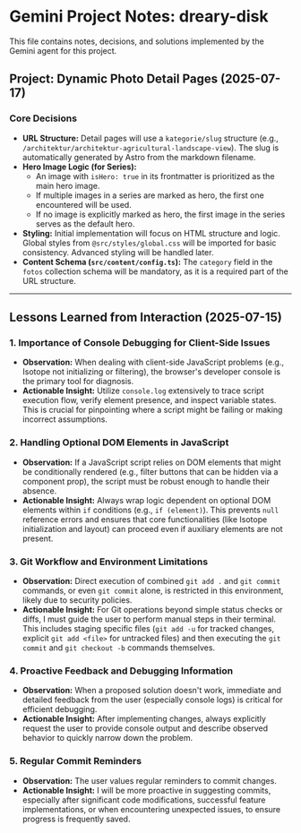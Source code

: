 # Gemini Project Notes: dreary-disk

This file contains notes, decisions, and solutions implemented by the Gemini agent for this project.

## Project: Dynamic Photo Detail Pages (2025-07-17)

### Core Decisions

*   **URL Structure:** Detail pages will use a `kategorie/slug` structure (e.g., `/architektur/architektur-agricultural-landscape-view`). The slug is automatically generated by Astro from the markdown filename.
*   **Hero Image Logic (for Series):**
    *   An image with `isHero: true` in its frontmatter is prioritized as the main hero image.
    *   If multiple images in a series are marked as hero, the first one encountered will be used.
    *   If no image is explicitly marked as hero, the first image in the series serves as the default hero.
*   **Styling:** Initial implementation will focus on HTML structure and logic. Global styles from `@src/styles/global.css` will be imported for basic consistency. Advanced styling will be handled later.
*   **Content Schema (`src/content/config.ts`):** The `category` field in the `fotos` collection schema will be mandatory, as it is a required part of the URL structure.

---

## Lessons Learned from Interaction (2025-07-15)

### 1. Importance of Console Debugging for Client-Side Issues
*   **Observation:** When dealing with client-side JavaScript problems (e.g., Isotope not initializing or filtering), the browser's developer console is the primary tool for diagnosis.
*   **Actionable Insight:** Utilize `console.log` extensively to trace script execution flow, verify element presence, and inspect variable states. This is crucial for pinpointing where a script might be failing or making incorrect assumptions.

### 2. Handling Optional DOM Elements in JavaScript
*   **Observation:** If a JavaScript script relies on DOM elements that might be conditionally rendered (e.g., filter buttons that can be hidden via a component prop), the script must be robust enough to handle their absence.
*   **Actionable Insight:** Always wrap logic dependent on optional DOM elements within `if` conditions (e.g., `if (element)`). This prevents `null` reference errors and ensures that core functionalities (like Isotope initialization and layout) can proceed even if auxiliary elements are not present.

### 3. Git Workflow and Environment Limitations
*   **Observation:** Direct execution of combined `git add .` and `git commit` commands, or even `git commit` alone, is restricted in this environment, likely due to security policies.
*   **Actionable Insight:** For Git operations beyond simple status checks or diffs, I must guide the user to perform manual steps in their terminal. This includes staging specific files (`git add -u` for tracked changes, explicit `git add <file>` for untracked files) and then executing the `git commit` and `git checkout -b` commands themselves.

### 4. Proactive Feedback and Debugging Information
*   **Observation:** When a proposed solution doesn't work, immediate and detailed feedback from the user (especially console logs) is critical for efficient debugging.
*   **Actionable Insight:** After implementing changes, always explicitly request the user to provide console output and describe observed behavior to quickly narrow down the problem.

### 5. Regular Commit Reminders
*   **Observation:** The user values regular reminders to commit changes.
*   **Actionable Insight:** I will be more proactive in suggesting commits, especially after significant code modifications, successful feature implementations, or when encountering unexpected issues, to ensure progress is frequently saved.